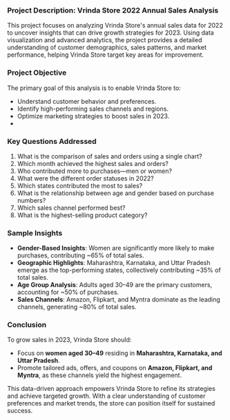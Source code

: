 ### Project Description: Vrinda Store 2022 Annual Sales Analysis

This project focuses on analyzing Vrinda Store's annual sales data for 2022 to uncover insights that can drive growth strategies for 2023. Using data visualization and advanced analytics, the project provides a detailed understanding of customer demographics, sales patterns, and market performance, helping Vrinda Store target key areas for improvement.

### **Project Objective**

The primary goal of this analysis is to enable Vrinda Store to:

- Understand customer behavior and preferences.
- Identify high-performing sales channels and regions.
- Optimize marketing strategies to boost sales in 2023.
- 
### **Key Questions Addressed**

1. What is the comparison of sales and orders using a single chart?
2. Which month achieved the highest sales and orders?
3. Who contributed more to purchases—men or women?
4. What were the different order statuses in 2022?
5. Which states contributed the most to sales?
6. What is the relationship between age and gender based on purchase numbers?
7. Which sales channel performed best?
8. What is the highest-selling product category?

### **Sample Insights**

- **Gender-Based Insights**: Women are significantly more likely to make purchases, contributing ~65% of total sales.
- **Geographic Highlights**: Maharashtra, Karnataka, and Uttar Pradesh emerge as the top-performing states, collectively contributing ~35% of total sales.
- **Age Group Analysis**: Adults aged 30–49 are the primary customers, accounting for ~50% of purchases.
- **Sales Channels**: Amazon, Flipkart, and Myntra dominate as the leading channels, generating ~80% of total sales.

### **Conclusion**

To grow sales in 2023, Vrinda Store should:

- Focus on **women aged 30–49** residing in **Maharashtra, Karnataka, and Uttar Pradesh**.
- Promote tailored ads, offers, and coupons on **Amazon, Flipkart, and Myntra**, as these channels yield the highest engagement.

This data-driven approach empowers Vrinda Store to refine its strategies and achieve targeted growth. With a clear understanding of customer preferences and market trends, the store can position itself for sustained success.
